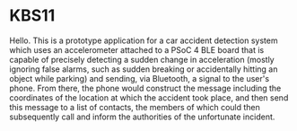 # KBS11
Hello. This is a prototype application for a car accident detection system which uses an accelerometer attached to a PSoC 4 BLE board that is capable of precisely detecting a sudden change in acceleration (mostly ignoring false alarms, such as sudden breaking or accidentally hitting an object while parking) and sending, via Bluetooth, a signal to the user's phone. From there, the phone would construct the message including the coordinates of the location at which the accident took place, and then send this message to a list of contacts, the members of which could then subsequently call and inform the authorities of the unfortunate incident.
